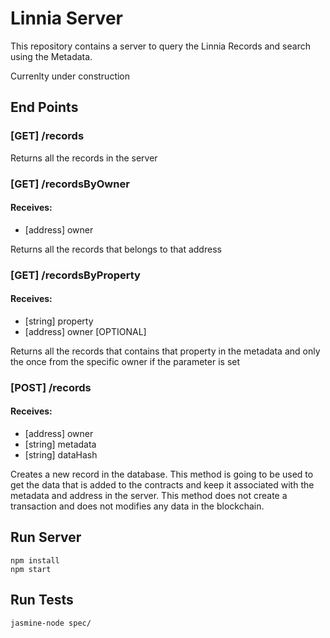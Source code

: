 # Linnia Server

This repository contains a server to query the Linnia Records and search using the Metadata.

Currenlty under construction



## End Points

### [GET] /records

Returns all the records in the server



### [GET] /recordsByOwner

#### Receives:

- [address] owner

Returns all the records that belongs to that address



### [GET] /recordsByProperty

#### Receives:

- [string] property
- [address] owner  [OPTIONAL]

Returns all the records that contains that property in the metadata and only the once from the specific owner if the parameter is set



### [POST] /records

#### Receives: 

 - [address] owner
 - [string] metadata
 - [string] dataHash

Creates a new record in the database. This method is going to be used to get the data that is added to the contracts and keep it associated with the metadata and address in the server. This method does not create a transaction and does not modifies any data in the blockchain.



## Run Server

```
npm install
npm start
```



## Run Tests

```
jasmine-node spec/
```

